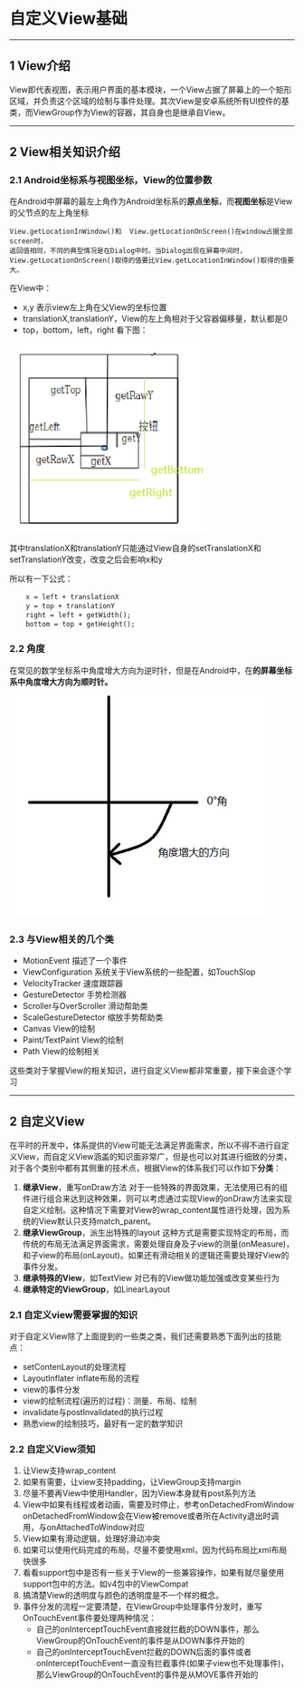# 自定义View基础

---
## 1 View介绍

View即代表视图，表示用户界面的基本模块，一个View占据了屏幕上的一个矩形区域，并负责这个区域的绘制与事件处理。其次View是安卓系统所有UI控件的基类，而ViewGroup作为View的容器，其自身也是继承自View。

---
## 2 View相关知识介绍

### 2.1 Android坐标系与视图坐标，View的位置参数

在Android中屏幕的最左上角作为Android坐标系的**原点坐标**，而**视图坐标**是View的父节点的左上角坐标

    View.getLocationInWindow()和  View.getLocationOnScreen()在window占据全部screen时，
    返回值相同，不同的典型情况是在Dialog中时。当Dialog出现在屏幕中间时，
    View.getLocationOnScreen()取得的值要比View.getLocationInWindow()取得的值要大。

在View中：

- x,y 表示view左上角在父View的坐标位置
- translationX,translationY，View的左上角相对于父容器偏移量，默认都是0
- top，bottom，left，right 看下图：

![](index_files/f45efa83-3872-4554-8805-19d2673e6893.png)


其中translationX和translationY只能通过View自身的setTranslationX和setTranslationY改变，改变之后会影响x和y

所以有一下公式：

```
    x = left + translationX
    y = top + translationY
    right = left + getWidth();
    bottom = top + getHeight();
```

### 2.2 角度

在常见的数学坐标系中角度增大方向为逆时针，但是在Android中，在**的屏幕坐标系中角度增大方向为顺时针。**

![](index_files/ff1c7009-4e4b-44a8-801b-fd80cdbdb8de.png)

### 2.3 与View相关的几个类

- MotionEvent 描述了一个事件
- ViewConfiguration 系统关于View系统的一些配置，如TouchSlop
- VelocityTracker 速度跟踪器
- GestureDetector 手势检测器
- Scroller与OverScroller 滑动帮助类
- ScaleGestureDetector 缩放手势帮助类
- Canvas View的绘制
- Paint/TextPaint View的绘制
- Path View的绘制相关


这些类对于掌握View的相关知识，进行自定义View都非常重要，接下来会逐个学习


---
## 2 自定义View

在平时的开发中，体系提供的View可能无法满足界面需求，所以不得不进行自定义View，而自定义View涵盖的知识面非常广，但是也可以对其进行细致的分类，对于各个类别中都有其侧重的技术点，根据View的体系我们可以作如下**分类**：

1. **继承View**，重写onDraw方法
 对于一些特殊的界面效果，无法使用已有的组件进行组合来达到这种效果，则可以考虑通过实现View的onDraw方法来实现自定义绘制。这种情况下需要对View的wrap_content属性进行处理，因为系统的View默认只支持match_parent。
2. **继承ViewGroup**，派生出特殊的layout
 这种方式是需要实现特定的布局，而传统的布局无法满足界面需求，需要处理自身及子view的测量(onMeasure)，和子view的布局(onLayout)。如果还有滑动相关的逻辑还需要处理好View的事件分发。
3. **继承特殊的View**，如TextView
 对已有的View做功能加强或改变某些行为
4. **继承特定的ViewGroup**，如LinearLayout

###  2.1 自定义view需要掌握的知识

对于自定义View除了上面提到的一些类之类，我们还需要熟悉下面列出的技能点：

- setContenLayout的处理流程
- LayoutInflater inflate布局的流程
- view的事件分发
- view的绘制流程(遍历的过程)：测量、布局、绘制
- invalidate与postInvalidated的执行过程
- 熟悉view的绘制技巧，最好有一定的数学知识


### 2.2 自定义View须知

1. 让View支持wrap_content
2. 如果有需要，让view支持padding，让ViewGroup支持margin
3. 尽量不要再View中使用Handler，因为View本身就有post系列方法
4. View中如果有线程或者动画，需要及时停止，参考onDetachedFromWindow
 onDetachedFromWindow会在View被remove或者所在Activity退出时调用，与onAttachedToWindow对应
5. View如果有滑动逻辑，处理好滑动冲突
6. 如果可以使用代码完成的布局，尽量不要使用xml，因为代码布局比xml布局快很多
7. 看看support包中是否有一些关于View的一些兼容操作，如果有就尽量使用support包中的方法。如v4包中的ViewCompat
8. 搞清楚View的透明度与颜色的透明度是不一个样的概念。
9. 事件分发的流程一定要清楚，在ViewGroup中处理事件分发时，重写OnTouchEvent事件要处理两种情况：
    - 自己的onInterceptTouchEvent直接就拦截的DOWN事件，那么ViewGroup的OnTouchEvent的事件是从DOWN事件开始的
    - 自己的onInterceptTouchEvent拦截的DOWN后面的事件或者onInterceptTouchEvent一直没有拦截事件(如果子view也不处理事件)，那么ViewGroup的OnTouchEvent的事件是从MOVE事件开始的